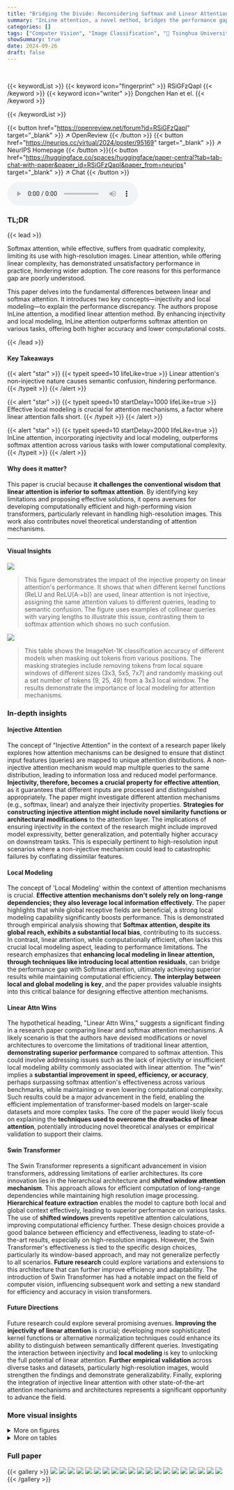 ```yaml
---
title: "Bridging the Divide: Reconsidering Softmax and Linear Attention"
summary: "InLine attention, a novel method, bridges the performance gap between softmax and linear attention by incorporating injectivity and local modeling, achieving superior performance while maintaining lin..."
categories: []
tags: ["Computer Vision", "Image Classification", "🏢 Tsinghua University",]
showSummary: true
date: 2024-09-26
draft: false
---
```


<br>

{{< keywordList >}}
{{< keyword icon="fingerprint" >}} RSiGFzQapl {{< /keyword >}}
{{< keyword icon="writer" >}} Dongchen Han et el. {{< /keyword >}}
 
{{< /keywordList >}}

{{< button href="https://openreview.net/forum?id=RSiGFzQapl" target="_blank" >}}
↗ OpenReview
{{< /button >}}
{{< button href="https://neurips.cc/virtual/2024/poster/95169" target="_blank" >}}
↗ NeurIPS Homepage
{{< /button >}}{{< button href="https://huggingface.co/spaces/huggingface/paper-central?tab=tab-chat-with-paper&paper_id=RSiGFzQapl&paper_from=neurips" target="_blank" >}}
↗ Chat
{{< /button >}}



<audio controls>
    <source src="https://ai-paper-reviewer.com/RSiGFzQapl/podcast.wav" type="audio/wav">
    Your browser does not support the audio element.
</audio>


### TL;DR


{{< lead >}}

Softmax attention, while effective, suffers from quadratic complexity, limiting its use with high-resolution images.  Linear attention, while offering linear complexity, has demonstrated unsatisfactory performance in practice, hindering wider adoption. The core reasons for this performance gap are poorly understood.



This paper delves into the fundamental differences between linear and softmax attention. It introduces two key concepts—injectivity and local modeling—to explain the performance discrepancy.  The authors propose InLine attention, a modified linear attention method.  By enhancing injectivity and local modeling, InLine attention outperforms softmax attention on various tasks, offering both higher accuracy and lower computational costs.

{{< /lead >}}


#### Key Takeaways

{{< alert "star" >}}
{{< typeit speed=10 lifeLike=true >}} Linear attention's non-injective nature causes semantic confusion, hindering performance. {{< /typeit >}}
{{< /alert >}}

{{< alert "star" >}}
{{< typeit speed=10 startDelay=1000 lifeLike=true >}} Effective local modeling is crucial for attention mechanisms, a factor where linear attention falls short. {{< /typeit >}}
{{< /alert >}}

{{< alert "star" >}}
{{< typeit speed=10 startDelay=2000 lifeLike=true >}} InLine attention, incorporating injectivity and local modeling, outperforms softmax attention across various tasks with lower computational complexity. {{< /typeit >}}
{{< /alert >}}

#### Why does it matter?
This paper is crucial because **it challenges the conventional wisdom that linear attention is inferior to softmax attention**. By identifying key limitations and proposing effective solutions, it opens avenues for developing computationally efficient and high-performing vision transformers, particularly relevant in handling high-resolution images.  This work also contributes novel theoretical understanding of attention mechanisms.

------
#### Visual Insights



![](https://ai-paper-reviewer.com/RSiGFzQapl/figures_2_1.jpg)

> This figure demonstrates the impact of the injective property on linear attention's performance.  It shows that when different kernel functions (ReLU and ReLU(A·+b)) are used, linear attention is not injective, assigning the same attention values to different queries, leading to semantic confusion.  The figure uses examples of collinear queries with varying lengths to illustrate this issue, contrasting them to softmax attention which shows no such confusion.





![](https://ai-paper-reviewer.com/RSiGFzQapl/tables_5_1.jpg)

> This table shows the ImageNet-1K classification accuracy of different models when masking out tokens from various positions.  The masking strategies include removing tokens from local square windows of different sizes (3x3, 5x5, 7x7) and randomly masking out a set number of tokens (9, 25, 49) from a 3x3 local window. The results demonstrate the importance of local modeling for attention mechanisms.





### In-depth insights


#### Injective Attention
The concept of "Injective Attention" in the context of a research paper likely explores how attention mechanisms can be designed to ensure that distinct input features (queries) are mapped to unique attention distributions.  A non-injective attention mechanism would map multiple queries to the same distribution, leading to information loss and reduced model performance. **Injectivity, therefore, becomes a crucial property for effective attention**, as it guarantees that different inputs are processed and distinguished appropriately.  The paper might investigate different attention mechanisms (e.g., softmax, linear) and analyze their injectivity properties.  **Strategies for constructing injective attention might include novel similarity functions or architectural modifications** to the attention layer. The implications of ensuring injectivity in the context of the research might include improved model expressivity, better generalization, and potentially higher accuracy on downstream tasks.  This is especially pertinent to high-resolution input scenarios where a non-injective mechanism could lead to catastrophic failures by conflating dissimilar features.

#### Local Modeling
The concept of 'Local Modeling' within the context of attention mechanisms is crucial.  **Effective attention mechanisms don't solely rely on long-range dependencies; they also leverage local information effectively.** The paper highlights that while global receptive fields are beneficial, a strong local modeling capability significantly boosts performance.  This is demonstrated through empirical analysis showing that **Softmax attention, despite its global reach, exhibits a substantial local bias**, contributing to its success. In contrast, linear attention, while computationally efficient, often lacks this crucial local modeling aspect, leading to performance limitations.  The research emphasizes that **enhancing local modeling in linear attention, through techniques like introducing local attention residuals**, can bridge the performance gap with Softmax attention, ultimately achieving superior results while maintaining computational efficiency.  **The interplay between local and global modeling is key**, and the paper provides valuable insights into this critical balance for designing effective attention mechanisms.

#### Linear Attn Wins
The hypothetical heading, "Linear Attn Wins," suggests a significant finding in a research paper comparing linear and softmax attention mechanisms.  A likely scenario is that the authors have devised modifications or novel architectures to overcome the limitations of traditional linear attention, **demonstrating superior performance** compared to softmax attention. This could involve addressing issues such as the lack of injectivity or insufficient local modeling ability commonly associated with linear attention. The "win" implies a **substantial improvement in speed, efficiency, or accuracy**, perhaps surpassing softmax attention's effectiveness across various benchmarks, while maintaining or even lowering computational complexity.  Such results could be a major advancement in the field, enabling the efficient implementation of transformer-based models on larger-scale datasets and more complex tasks.  The core of the paper would likely focus on explaining the **techniques used to overcome the drawbacks of linear attention**, potentially introducing novel theoretical analyses or empirical validation to support their claims.

#### Swin Transformer
The Swin Transformer represents a significant advancement in vision transformers, addressing limitations of earlier architectures.  Its core innovation lies in the hierarchical architecture and **shifted window attention mechanism**.  This approach allows for efficient computation of long-range dependencies while maintaining high resolution image processing.  **Hierarchical feature extraction** enables the model to capture both local and global context effectively, leading to superior performance on various tasks. The use of **shifted windows** prevents repetitive attention calculations, improving computational efficiency further. These design choices provide a good balance between efficiency and effectiveness, leading to state-of-the-art results, especially on high-resolution images.  However, the Swin Transformer's effectiveness is tied to the specific design choices, particularly its window-based approach, and may not generalize perfectly to all scenarios.  **Future research** could explore variations and extensions to this architecture that can further improve efficiency and adaptability.  The introduction of Swin Transformer has had a notable impact on the field of computer vision, influencing subsequent work and setting a new standard for efficiency and accuracy in vision transformers.

#### Future Directions
Future research could explore several promising avenues.  **Improving the injectivity of linear attention** is crucial; developing more sophisticated kernel functions or alternative normalization techniques could enhance its ability to distinguish between semantically different queries.  Investigating the interaction between injectivity and **local modeling** is key to unlocking the full potential of linear attention.  **Further empirical validation** across diverse tasks and datasets, particularly high-resolution images, would strengthen the findings and demonstrate generalizability. Finally, exploring the integration of injective linear attention with other state-of-the-art attention mechanisms and architectures represents a significant opportunity to advance the field.


### More visual insights

<details>
<summary>More on figures
</summary>


![](https://ai-paper-reviewer.com/RSiGFzQapl/figures_4_1.jpg)

> This figure shows the distributions of the number of times each image in the ImageNet validation set experienced confusion for Softmax, Linear, and InLine attention.  The x-axis represents the number of times confusion occurred, while the y-axis shows the percentage of images experiencing that level of confusion.  The graph visually demonstrates the significant reduction in confusion instances achieved by InLine attention compared to Linear attention, while Softmax attention shows negligible confusion.


![](https://ai-paper-reviewer.com/RSiGFzQapl/figures_5_1.jpg)

> This figure visualizes the attention distributions produced by Softmax attention, linear attention, and InLine attention on two example images.  It demonstrates that Softmax attention focuses more on local details within the image, as indicated by the concentrated attention weights. Conversely, linear attention and InLine attention show more distributed attention across the images, suggesting a greater focus on global contextual information rather than specific local regions.


![](https://ai-paper-reviewer.com/RSiGFzQapl/figures_5_2.jpg)

> This figure shows the sum of attention weights assigned to the 3x3 neighborhood of each query token across different layers of the DeiT-T model.  It compares the local attention behavior of Softmax attention, linear attention, and the proposed InLine attention. The plot reveals that Softmax attention exhibits a stronger local bias, particularly in the shallower layers, while linear attention and InLine attention show less focus on local neighborhoods. The horizontal dotted line represents the expected average attention weight for a 3x3 window if attention were randomly assigned (9/197).


![](https://ai-paper-reviewer.com/RSiGFzQapl/figures_8_1.jpg)

> This figure presents a comprehensive analysis of the speed and efficiency of InLine attention compared to traditional Softmax attention and other linear attention methods.  Three subfigures illustrate different aspects: (a) shows the trade-off between accuracy and runtime on the ImageNet dataset, demonstrating that InLine achieves higher accuracy with similar runtime or faster runtime with similar accuracy; (b) evaluates performance as the window size increases, showing InLine's superior scalability; (c) focuses on high-resolution image processing, revealing InLine's significant computational advantages over other methods.  This figure supports the paper's claim of InLine attention's enhanced efficiency and speed, particularly in high-resolution scenarios.


</details>




<details>
<summary>More on tables
</summary>


![](https://ai-paper-reviewer.com/RSiGFzQapl/tables_6_1.jpg)
> This table shows the ablation study of the injective property on Swin-T model. It compares the performance of linear attention and InLine attention with different kernel functions: ReLU(.), ReLU(A·+b), LeakyReLU(.), and Identity(.). The results demonstrate that the InLine attention significantly improves the performance, especially when using kernel functions with stronger nonlinearities, highlighting the importance of the injective property for better model performance.

![](https://ai-paper-reviewer.com/RSiGFzQapl/tables_6_2.jpg)
> This table presents an ablation study on the impact of local modeling ability in the Swin-T model using the Identity kernel function. It shows the performance (accuracy) of the InLine-Swin-T model with different window sizes (7x7, 14x14, 28x28, 56x56), both with and without residual connections.  The results demonstrate the importance of local modeling for effective attention.

![](https://ai-paper-reviewer.com/RSiGFzQapl/tables_7_1.jpg)
> This table compares the performance of the proposed InLine attention method with various baseline models on the ImageNet-1K dataset.  It shows the resolution, number of parameters, FLOPs (floating point operations), and Top-1 accuracy for each model.  The results demonstrate the improved accuracy achieved by InLine compared to baseline models, with a note indicating the accuracy gain in parentheses.

![](https://ai-paper-reviewer.com/RSiGFzQapl/tables_7_2.jpg)
> This table compares the performance of different vision transformer models, including those using the proposed InLine attention mechanism, on the ImageNet-1K image classification benchmark.  It shows the resolution, number of parameters, floating point operations (FLOPs), and top-1 accuracy for each model. The table highlights the improved performance achieved by incorporating InLine attention compared to the baseline models.

![](https://ai-paper-reviewer.com/RSiGFzQapl/tables_8_1.jpg)
> This table shows the performance comparison of different models on the COCO dataset for object detection.  It compares the FLOPs (floating point operations), scheduling (Sch.), and Average Precision (AP) metrics at different intersection over union (IoU) thresholds (AP50, AP75, APm, APm50, APm75) for both Mask R-CNN and Cascade Mask R-CNN object detection approaches.  InLine-PVT and InLine-Swin models are compared to their respective baseline models (PVT and Swin).

![](https://ai-paper-reviewer.com/RSiGFzQapl/tables_9_1.jpg)
> This table presents the results of semantic segmentation experiments on the ADE20K dataset.  It compares the performance of the Softmax and InLine attention mechanisms (InLine-PVT and InLine-Swin) within the SemanticFPN and UperNet models. The table shows FLOPs, the number of parameters, mean Intersection over Union (mIoU), and mean accuracy (mAcc) for each model, highlighting the improved performance of InLine attention.

![](https://ai-paper-reviewer.com/RSiGFzQapl/tables_9_2.jpg)
> This table compares the performance of several linear attention methods, including the proposed InLine attention, using the DeiT-T model on the ImageNet-1K dataset.  The comparison focuses on the accuracy achieved by each method while maintaining a similar number of parameters and FLOPs (floating point operations).  This highlights the relative efficiency and accuracy gains of the InLine attention approach compared to other state-of-the-art linear attention mechanisms.

![](https://ai-paper-reviewer.com/RSiGFzQapl/tables_9_3.jpg)
> This table shows the ablation study of different kernel functions used in the InLine-Swin-T model. The accuracy results are presented for each kernel function: Identity, ReLU, LeakyReLU, and Exponential.  The results demonstrate the impact of the kernel function choice on the overall model performance.

![](https://ai-paper-reviewer.com/RSiGFzQapl/tables_15_1.jpg)
> This table compares the performance of the proposed InLine attention method against several baseline models (DeiT, PVT, Swin) on the ImageNet-1K dataset.  It shows the resolution, number of parameters, FLOPs (floating point operations), and top-1 accuracy for each model.  The improvements achieved by InLine are presented in parentheses. The full table with more model comparisons can be found in the appendix.

![](https://ai-paper-reviewer.com/RSiGFzQapl/tables_15_2.jpg)
> This table shows the performance of different models on the COCO dataset for object detection.  It compares the standard models with the InLine versions.  Metrics include FLOPs (floating point operations), scheduling, Average Precision (AP) at different Intersection over Union (IoU) thresholds (AP50, AP75), and average precision across all IoU thresholds (APm). The results are broken down for Mask R-CNN and Cascade Mask R-CNN object detection.

![](https://ai-paper-reviewer.com/RSiGFzQapl/tables_16_1.jpg)
> This table presents the results of semantic segmentation experiments using different backbones (PVT-T, PVT-S, PVT-M, PVT-L, Swin-T, Swin-S, Swin-B) with and without the InLine attention mechanism.  The results are compared using the SemanticFPN and UperNet models, reporting FLOPs, the number of parameters, mean Intersection over Union (mIoU), and mean accuracy (mAcc). It showcases the performance gains achieved by incorporating InLine attention.

![](https://ai-paper-reviewer.com/RSiGFzQapl/tables_16_2.jpg)
> This table compares the performance of the proposed InLine attention models against baseline models (DeiT, PVT, Swin) on the ImageNet-1K dataset.  It shows the resolution, number of parameters, FLOPs (floating point operations), and Top-1 accuracy for each model. The improvement achieved by InLine attention is indicated in parentheses.  The table highlights that InLine attention consistently improves the performance compared to the baselines, especially in the larger models where the computational advantages are more prominent.

![](https://ai-paper-reviewer.com/RSiGFzQapl/tables_16_3.jpg)
> This table compares the performance of the proposed InLine attention method against several baseline models on the ImageNet-1K dataset.  The comparison includes metrics like resolution, number of parameters, FLOPs (floating-point operations), and Top-1 accuracy.  Positive differences in accuracy are shown in parentheses, indicating performance improvement achieved by InLine over the baseline methods. A more comprehensive table with additional comparisons is available in the appendix.

![](https://ai-paper-reviewer.com/RSiGFzQapl/tables_17_1.jpg)
> This table compares the performance of the proposed InLine attention with several baseline models on the ImageNet-1K dataset.  It shows the resolution, number of parameters, FLOPs (floating-point operations), and top-1 accuracy for each model. The results demonstrate the improved performance and efficiency of InLine attention compared to the baselines.  A more comprehensive table is available in the appendix.

![](https://ai-paper-reviewer.com/RSiGFzQapl/tables_17_2.jpg)
> This table compares the performance of the proposed InLine attention method with several baseline models on the ImageNet-1K image classification dataset.  It shows the resolution, number of parameters, FLOPs (floating point operations), and top-1 accuracy for each model.  The table highlights the improvements achieved by InLine attention over the baseline models.

![](https://ai-paper-reviewer.com/RSiGFzQapl/tables_18_1.jpg)
> This table compares the performance of the proposed InLine attention with several baseline models on the ImageNet-1K dataset.  The table shows the resolution, number of parameters, FLOPs (floating-point operations), and top-1 accuracy for each model.  A full comparison table with additional models is available in the appendix.

</details>




### Full paper

{{< gallery >}}
<img src="https://ai-paper-reviewer.com/RSiGFzQapl/1.png" class="grid-w50 md:grid-w33 xl:grid-w25" />
<img src="https://ai-paper-reviewer.com/RSiGFzQapl/2.png" class="grid-w50 md:grid-w33 xl:grid-w25" />
<img src="https://ai-paper-reviewer.com/RSiGFzQapl/3.png" class="grid-w50 md:grid-w33 xl:grid-w25" />
<img src="https://ai-paper-reviewer.com/RSiGFzQapl/4.png" class="grid-w50 md:grid-w33 xl:grid-w25" />
<img src="https://ai-paper-reviewer.com/RSiGFzQapl/5.png" class="grid-w50 md:grid-w33 xl:grid-w25" />
<img src="https://ai-paper-reviewer.com/RSiGFzQapl/6.png" class="grid-w50 md:grid-w33 xl:grid-w25" />
<img src="https://ai-paper-reviewer.com/RSiGFzQapl/7.png" class="grid-w50 md:grid-w33 xl:grid-w25" />
<img src="https://ai-paper-reviewer.com/RSiGFzQapl/8.png" class="grid-w50 md:grid-w33 xl:grid-w25" />
<img src="https://ai-paper-reviewer.com/RSiGFzQapl/9.png" class="grid-w50 md:grid-w33 xl:grid-w25" />
<img src="https://ai-paper-reviewer.com/RSiGFzQapl/10.png" class="grid-w50 md:grid-w33 xl:grid-w25" />
<img src="https://ai-paper-reviewer.com/RSiGFzQapl/11.png" class="grid-w50 md:grid-w33 xl:grid-w25" />
<img src="https://ai-paper-reviewer.com/RSiGFzQapl/12.png" class="grid-w50 md:grid-w33 xl:grid-w25" />
<img src="https://ai-paper-reviewer.com/RSiGFzQapl/13.png" class="grid-w50 md:grid-w33 xl:grid-w25" />
<img src="https://ai-paper-reviewer.com/RSiGFzQapl/14.png" class="grid-w50 md:grid-w33 xl:grid-w25" />
<img src="https://ai-paper-reviewer.com/RSiGFzQapl/15.png" class="grid-w50 md:grid-w33 xl:grid-w25" />
<img src="https://ai-paper-reviewer.com/RSiGFzQapl/16.png" class="grid-w50 md:grid-w33 xl:grid-w25" />
<img src="https://ai-paper-reviewer.com/RSiGFzQapl/17.png" class="grid-w50 md:grid-w33 xl:grid-w25" />
<img src="https://ai-paper-reviewer.com/RSiGFzQapl/18.png" class="grid-w50 md:grid-w33 xl:grid-w25" />
<img src="https://ai-paper-reviewer.com/RSiGFzQapl/19.png" class="grid-w50 md:grid-w33 xl:grid-w25" />
<img src="https://ai-paper-reviewer.com/RSiGFzQapl/20.png" class="grid-w50 md:grid-w33 xl:grid-w25" />
{{< /gallery >}}